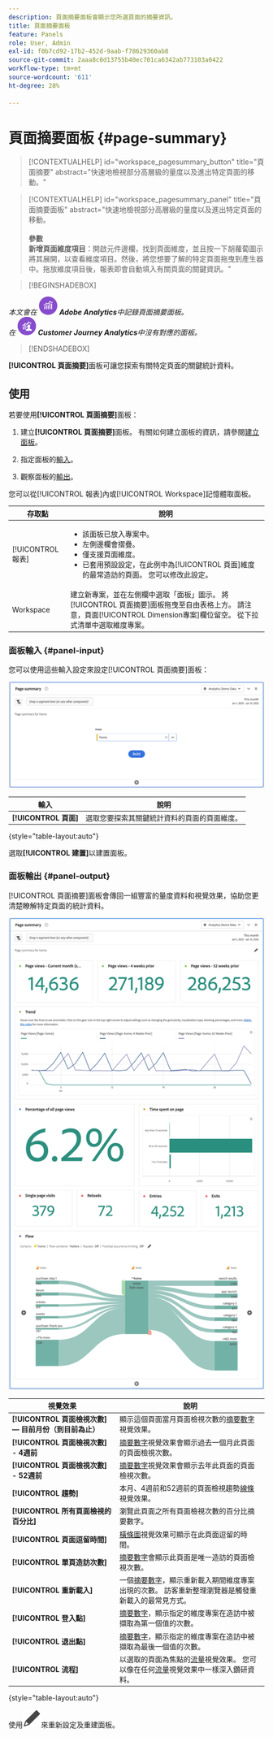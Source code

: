 ```yaml
---
description: 頁面摘要面板會顯示您所選頁面的摘要資訊。
title: 頁面摘要面板
feature: Panels
role: User, Admin
exl-id: f0b7cd92-17b2-452d-9aab-f78629360ab8
source-git-commit: 2aaa8c0d13755b40ec701ca6342ab773103a0422
workflow-type: tm+mt
source-wordcount: '611'
ht-degree: 28%

---
```


# 頁面摘要面板 {#page-summary}

<!-- markdownlint-disable MD034 -->

>[!CONTEXTUALHELP]
>id="workspace_pagesummary_button"
>title="頁面摘要"
>abstract="快速地檢視部分高層級的量度以及進出特定頁面的移動。"

<!-- markdownlint-enable MD034 -->

<!-- markdownlint-disable MD034 -->

>[!CONTEXTUALHELP]
>id="workspace_pagesummary_panel"
>title="頁面摘要面板"
>abstract="快速地檢視部分高層級的量度以及進出特定頁面的移動。<br/><br/>**參數&#x200B;**<br/>**新增頁面維度項目**：開啟元件邊欄，找到頁面維度，並且按一下胡蘿蔔圖示將其展開，以查看維度項目。然後，將您想要了解的特定頁面拖曳到產生器中。拖放維度項目後，報表即會自動填入有關頁面的關鍵資訊。"

<!-- markdownlint-enable MD034 -->


>[!BEGINSHADEBOX]

_本文會在_ ![AdobeAnalytics](/help/assets/icons/AdobeAnalytics.svg) _**Adobe Analytics**&#x200B;中記錄頁面摘要面板。_<br/>_在_ ![CustomerJourneyAnalytics](/help/assets/icons/CustomerJourneyAnalytics.svg) _**Customer Journey Analytics**&#x200B;中沒有對應的面板。_

>[!ENDSHADEBOX]

**[!UICONTROL 頁面摘要]**&#x200B;面板可讓您探索有關特定頁面的關鍵統計資料。

## 使用

若要使用&#x200B;**[!UICONTROL 頁面摘要]**&#x200B;面板：

1. 建立&#x200B;**[!UICONTROL 頁面摘要]**&#x200B;面板。 有關如何建立面板的資訊，請參閱[建立面板](panels.md#create-a-panel)。

1. 指定面板的[輸入](#panel-input)。

1. 觀察面板的[輸出](#panel-output)。



您可以從[!UICONTROL 報表]內或[!UICONTROL Workspace]記憶體取面板。

| 存取點 | 說明 |
| --- | --- |
| [!UICONTROL 報表] | <ul><li>該面板已放入專案中。</li><li>左側邊欄會摺疊。</li><li>僅支援頁面維度。</li><li>已套用預設設定，在此例中為[!UICONTROL 頁面]維度的最常造訪的頁面。 您可以修改此設定。</li></ul> |
| Workspace | 建立新專案，並在左側欄中選取「面板」圖示。 將[!UICONTROL 頁面摘要]面板拖曳至自由表格上方。 請注意，頁面[!UICONTROL Dimension專案]欄位留空。 從下拉式清單中選取維度專案。 |

### 面板輸入 {#panel-input}

您可以使用這些輸入設定來設定[!UICONTROL 頁面摘要]面板：

![頁面輸入摘要](assets/page-summary-input.png)

| 輸入 | 說明 |
| --- | --- |
| **[!UICONTROL 頁面]** | 選取您要探索其關鍵統計資料的頁面的頁面維度。 |

{style="table-layout:auto"}


選取&#x200B;**[!UICONTROL 建置]**&#x200B;以建置面板。

### 面板輸出 {#panel-output}

[!UICONTROL 頁面摘要]面板會傳回一組豐富的量度資料和視覺效果，協助您更清楚瞭解特定頁面的統計資料。

![頁面摘要面板](assets/page-summary-output.png)

| 視覺效果 | 說明 |
| --- | --- |
| **[!UICONTROL 頁面檢視次數] — 目前月份（到目前為止）** | 顯示這個頁面當月頁面檢視次數的[摘要數字](/help/analyze/analysis-workspace/visualizations/summary-number-change.md)視覺效果。 |
| **[!UICONTROL 頁面檢視次數] - 4週前** | [摘要數字](/help/analyze/analysis-workspace/visualizations/summary-number-change.md)視覺效果會顯示過去一個月此頁面的頁面檢視次數。 |
| **[!UICONTROL 頁面檢視次數] - 52週前** | [摘要數字](/help/analyze/analysis-workspace/visualizations/summary-number-change.md)視覺效果會顯示去年此頁面的頁面檢視次數。 |
| **[!UICONTROL 趨勢]** | 本月、4週前和52週前的頁面檢視趨勢[線條](/help/analyze/analysis-workspace/visualizations/line.md)視覺效果。 |
| **[!UICONTROL 所有頁面檢視的百分比]** | 瀏覽此頁面之所有頁面檢視次數的百分比摘要數字。 |
| **[!UICONTROL 頁面逗留時間]** | [橫條圖](/help/analyze/analysis-workspace/visualizations/horizontal-bar.md)視覺效果可顯示在此頁面逗留的時間。 |
| **[!UICONTROL 單頁造訪次數]** | [摘要數字](/help/analyze/analysis-workspace/visualizations/summary-number-change.md)會顯示此頁面是唯一造訪的頁面檢視次數。 |
| **[!UICONTROL 重新載入]** | 一個[摘要數字](/help/analyze/analysis-workspace/visualizations/summary-number-change.md)，顯示重新載入期間維度專案出現的次數。 訪客重新整理瀏覽器是觸發重新載入的最常見方式。 |
| **[!UICONTROL 登入點]** | [摘要數字](/help/analyze/analysis-workspace/visualizations/summary-number-change.md)，顯示指定的維度專案在造訪中被擷取為第一個值的次數。 |
| **[!UICONTROL 退出點]** | [摘要數字](/help/analyze/analysis-workspace/visualizations/summary-number-change.md)，顯示指定的維度專案在造訪中被擷取為最後一個值的次數。 |
| **[!UICONTROL 流程]** | 以選取的頁面為焦點的[流量](/help/analyze/analysis-workspace/visualizations/c-flow/flow.md)視覺效果。 您可以像在任何[流量](/help/analyze/analysis-workspace/visualizations/c-flow/create-flow.md)視覺效果中一樣深入鑽研資料。 |

{style="table-layout:auto"}

使用![編輯](/help/assets/icons/Edit.svg)來重新設定及重建面板。
